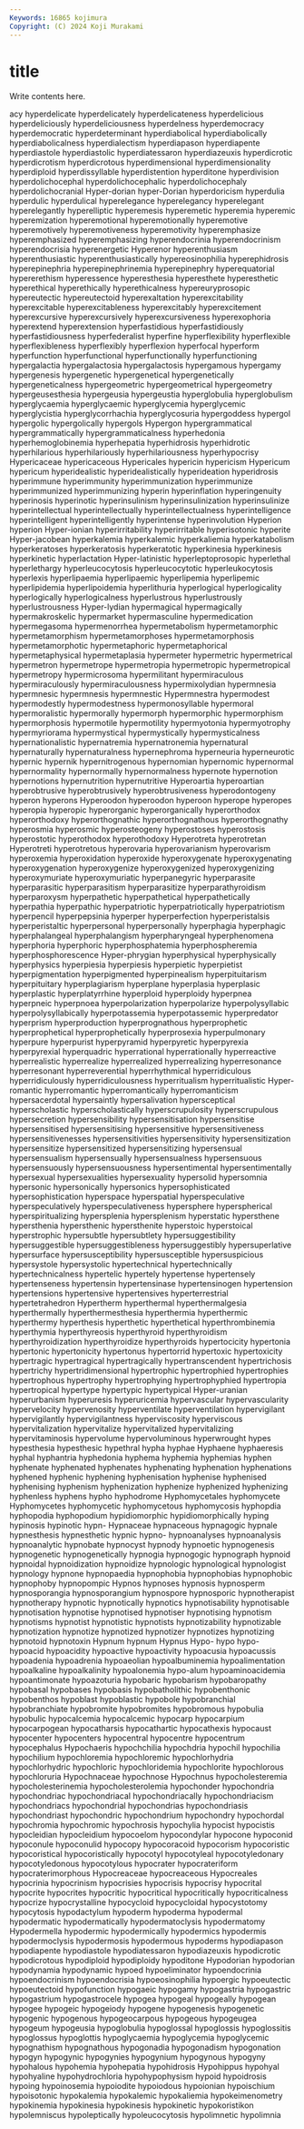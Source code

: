 ```yaml
---
Keywords: 16865 kojimura
Copyright: (C) 2024 Koji Murakami
---
```


# title

Write contents here.



acy hyperdelicate hyperdelicately hyperdelicateness hyperdelicious hyperdeliciously hyperdeliciousness hyperdelness hyperdemocracy hyperdemocratic
hyperdeterminant hyperdiabolical hyperdiabolically hyperdiabolicalness hyperdialectism hyperdiapason hyperdiapente hyperdiastole hyperdiastolic hyperdiatessaron
hyperdiazeuxis hyperdicrotic hyperdicrotism hyperdicrotous hyperdimensional hyperdimensionality hyperdiploid hyperdissyllable hyperdistention hyperditone
hyperdivision hyperdolichocephal hyperdolichocephalic hyperdolichocephaly hyperdolichocranial Hyper-dorian hyper-Dorian hyperdoricism hyperdulia hyperdulic
hyperdulical hyperelegance hyperelegancy hyperelegant hyperelegantly hyperelliptic hyperemesis hyperemetic hyperemia hyperemic
hyperemization hyperemotional hyperemotionally hyperemotive hyperemotively hyperemotiveness hyperemotivity hyperemphasize hyperemphasized hyperemphasizing
hyperendocrinia hyperendocrinism hyperendocrisia hyperenergetic Hyperenor hyperenthusiasm hyperenthusiastic hyperenthusiastically hypereosinophilia hyperephidrosis
hyperepinephria hyperepinephrinemia hyperepinephry hyperequatorial hypererethism hyperessence hyperesthesia hyperesthete hyperesthetic hyperethical
hyperethically hyperethicalness hypereuryprosopic hypereutectic hypereutectoid hyperexaltation hyperexcitability hyperexcitable hyperexcitableness hyperexcitably
hyperexcitement hyperexcursive hyperexcursively hyperexcursiveness hyperexophoria hyperextend hyperextension hyperfastidious hyperfastidiously hyperfastidiousness
hyperfederalist hyperfine hyperflexibility hyperflexible hyperflexibleness hyperflexibly hyperflexion hyperfocal hyperform hyperfunction
hyperfunctional hyperfunctionally hyperfunctioning hypergalactia hypergalactosia hypergalactosis hypergamous hypergamy hypergenesis hypergenetic
hypergenetical hypergenetically hypergeneticalness hypergeometric hypergeometrical hypergeometry hypergeusesthesia hypergeusia hypergeustia hyperglobulia
hyperglobulism hyperglycaemia hyperglycaemic hyperglycemia hyperglycemic hyperglycistia hyperglycorrhachia hyperglycosuria hypergoddess hypergol
hypergolic hypergolically hypergols Hypergon hypergrammatical hypergrammatically hypergrammaticalness hyperhedonia hyperhemoglobinemia hyperhepatia
hyperhidrosis hyperhidrotic hyperhilarious hyperhilariously hyperhilariousness hyperhypocrisy Hypericaceae hypericaceous Hypericales hypericin
hypericism Hypericum hypericum hyperidealistic hyperidealistically hyperideation hyperidrosis hyperimmune hyperimmunity hyperimmunization
hyperimmunize hyperimmunized hyperimmunizing hyperin hyperinflation hyperingenuity hyperinosis hyperinotic hyperinsulinism hyperinsulinization
hyperinsulinize hyperintellectual hyperintellectually hyperintellectualness hyperintelligence hyperintelligent hyperintelligently hyperintense hyperinvolution Hyperion
hyperion Hyper-ionian hyperirritability hyperirritable hyperisotonic hyperite Hyper-jacobean hyperkalemia hyperkalemic hyperkaliemia
hyperkatabolism hyperkeratoses hyperkeratosis hyperkeratotic hyperkinesia hyperkinesis hyperkinetic hyperlactation Hyper-latinistic hyperleptoprosopic
hyperlethal hyperlethargy hyperleucocytosis hyperleucocytotic hyperleukocytosis hyperlexis hyperlipaemia hyperlipaemic hyperlipemia hyperlipemic
hyperlipidemia hyperlipoidemia hyperlithuria hyperlogical hyperlogicality hyperlogically hyperlogicalness hyperlustrous hyperlustrously hyperlustrousness
Hyper-lydian hypermagical hypermagically hypermakroskelic hypermarket hypermasculine hypermedication hypermegasoma hypermenorrhea hypermetabolism
hypermetamorphic hypermetamorphism hypermetamorphoses hypermetamorphosis hypermetamorphotic hypermetaphoric hypermetaphorical hypermetaphysical hypermetaplasia hypermeter
hypermetric hypermetrical hypermetron hypermetrope hypermetropia hypermetropic hypermetropical hypermetropy hypermicrosoma hypermilitant
hypermiraculous hypermiraculously hypermiraculousness hypermixolydian hypermnesia hypermnesic hypermnesis hypermnestic Hypermnestra hypermodest
hypermodestly hypermodestness hypermonosyllable hypermoral hypermoralistic hypermorally hypermorph hypermorphic hypermorphism hypermorphosis
hypermotile hypermotility hypermyotonia hypermyotrophy hypermyriorama hypermystical hypermystically hypermysticalness hypernationalistic hypernatremia
hypernatronemia hypernatural hypernaturally hypernaturalness hypernephroma hyperneuria hyperneurotic hypernic hypernik hypernitrogenous
hypernomian hypernomic hypernormal hypernormality hypernormally hypernormalness hypernote hypernotion hypernotions hypernutrition
hypernutritive Hyperoartia hyperoartian hyperobtrusive hyperobtrusively hyperobtrusiveness hyperodontogeny hyperon hyperons Hyperoodon
hyperoodon hyperoon hyperope hyperopes hyperopia hyperopic hyperorganic hyperorganically hyperorthodox hyperorthodoxy
hyperorthognathic hyperorthognathous hyperorthognathy hyperosmia hyperosmic hyperosteogeny hyperostoses hyperostosis hyperostotic hyperothodox
hyperothodoxy Hyperotreta hyperotretan Hyperotreti hyperotretous hyperovaria hyperovarianism hyperovarism hyperoxemia hyperoxidation
hyperoxide hyperoxygenate hyperoxygenating hyperoxygenation hyperoxygenize hyperoxygenized hyperoxygenizing hyperoxymuriate hyperoxymuriatic hyperpanegyric
hyperparasite hyperparasitic hyperparasitism hyperparasitize hyperparathyroidism hyperparoxysm hyperpathetic hyperpathetical hyperpathetically hyperpathia
hyperpathic hyperpatriotic hyperpatriotically hyperpatriotism hyperpencil hyperpepsinia hyperper hyperperfection hyperperistalsis hyperperistaltic
hyperpersonal hyperpersonally hyperphagia hyperphagic hyperphalangeal hyperphalangism hyperpharyngeal hyperphenomena hyperphoria hyperphoric
hyperphosphatemia hyperphospheremia hyperphosphorescence Hyper-phrygian hyperphysical hyperphysically hyperphysics hyperpiesia hyperpiesis hyperpietic
hyperpietist hyperpigmentation hyperpigmented hyperpinealism hyperpituitarism hyperpituitary hyperplagiarism hyperplane hyperplasia hyperplasic
hyperplastic hyperplatyrrhine hyperploid hyperploidy hyperpnea hyperpneic hyperpnoea hyperpolarization hyperpolarize hyperpolysyllabic
hyperpolysyllabically hyperpotassemia hyperpotassemic hyperpredator hyperprism hyperproduction hyperprognathous hyperprophetic hyperprophetical hyperprophetically
hyperprosexia hyperpulmonary hyperpure hyperpurist hyperpyramid hyperpyretic hyperpyrexia hyperpyrexial hyperquadric hyperrational
hyperrationally hyperreactive hyperrealistic hyperrealize hyperrealized hyperrealizing hyperresonance hyperresonant hyperreverential hyperrhythmical
hyperridiculous hyperridiculously hyperridiculousness hyperritualism hyperritualistic Hyper-romantic hyperromantic hyperromantically hyperromanticism hypersacerdotal
hypersaintly hypersalivation hypersceptical hyperscholastic hyperscholastically hyperscrupulosity hyperscrupulous hypersecretion hypersensibility hypersensitisation
hypersensitise hypersensitised hypersensitising hypersensitive hypersensitiveness hypersensitivenesses hypersensitivities hypersensitivity hypersensitization hypersensitize
hypersensitized hypersensitizing hypersensual hypersensualism hypersensually hypersensualness hypersensuous hypersensuously hypersensuousness hypersentimental
hypersentimentally hypersexual hypersexualities hypersexuality hypersolid hypersomnia hypersonic hypersonically hypersonics hypersophisticated
hypersophistication hyperspace hyperspatial hyperspeculative hyperspeculatively hyperspeculativeness hypersphere hyperspherical hyperspiritualizing hypersplenia
hypersplenism hyperstatic hypersthene hypersthenia hypersthenic hypersthenite hyperstoic hyperstoical hyperstrophic hypersubtle
hypersubtlety hypersuggestibility hypersuggestible hypersuggestibleness hypersuggestibly hypersuperlative hypersurface hypersusceptibility hypersusceptible hypersuspicious
hypersystole hypersystolic hypertechnical hypertechnically hypertechnicalness hypertelic hypertely hypertense hypertensely hypertenseness
hypertensin hypertensinase hypertensinogen hypertension hypertensions hypertensive hypertensives hyperterrestrial hypertetrahedron Hypertherm
hyperthermal hyperthermalgesia hyperthermally hyperthermesthesia hyperthermia hyperthermic hyperthermy hyperthesis hyperthetic hyperthetical
hyperthrombinemia hyperthymia hyperthyreosis hyperthyroid hyperthyroidism hyperthyroidization hyperthyroidize hyperthyroids hypertocicity hypertonia
hypertonic hypertonicity hypertonus hypertorrid hypertoxic hypertoxicity hypertragic hypertragical hypertragically hypertranscendent
hypertrichosis hypertrichy hypertridimensional hypertrophic hypertrophied hypertrophies hypertrophous hypertrophy hypertrophying hypertrophyphied
hypertropia hypertropical hypertype hypertypic hypertypical Hyper-uranian hyperurbanism hyperuresis hyperuricemia hypervascular
hypervascularity hypervelocity hypervenosity hyperventilate hyperventilation hypervigilant hypervigilantly hypervigilantness hyperviscosity hyperviscous
hypervitalization hypervitalize hypervitalized hypervitalizing hypervitaminosis hypervolume hypervoluminous hyperwrought hypes hypesthesia
hypesthesic hypethral hypha hyphae Hyphaene hyphaeresis hyphal hyphantria hyphedonia hyphema
hyphemia hyphemias hyphen hyphenate hyphenated hyphenates hyphenating hyphenation hyphenations hyphened
hyphenic hyphening hyphenisation hyphenise hyphenised hyphenising hyphenism hyphenization hyphenize hyphenized
hyphenizing hyphenless hyphens hypho hyphodrome Hyphomycetales hyphomycete Hyphomycetes hyphomycetic hyphomycetous
hyphomycosis hyphopdia hyphopodia hyphopodium hypidiomorphic hypidiomorphically hyping hypinosis hypinotic hypn-
Hypnaceae hypnaceous hypnagogic hypnale hypnesthesis hypnesthetic hypnic hypno- hypnoanalyses hypnoanalysis
hypnoanalytic hypnobate hypnocyst hypnody hypnoetic hypnogenesis hypnogenetic hypnogenetically hypnogia hypnogogic
hypnograph hypnoid hypnoidal hypnoidization hypnoidize hypnologic hypnological hypnologist hypnology hypnone
hypnopaedia hypnophobia hypnophobias hypnophobic hypnophoby hypnopompic Hypnos hypnoses hypnosis hypnosperm
hypnosporangia hypnosporangium hypnospore hypnosporic hypnotherapist hypnotherapy hypnotic hypnotically hypnotics hypnotisability
hypnotisable hypnotisation hypnotise hypnotised hypnotiser hypnotising hypnotism hypnotisms hypnotist hypnotistic
hypnotists hypnotizability hypnotizable hypnotization hypnotize hypnotized hypnotizer hypnotizes hypnotizing hypnotoid
hypnotoxin Hypnum hypnum Hypnus Hypo- hypo hypo- hypoacid hypoacidity hypoactive
hypoactivity hypoacusia hypoacussis hypoadenia hypoadrenia hypoaeolian hypoalbuminemia hypoalimentation hypoalkaline hypoalkalinity
hypoalonemia hypo-alum hypoaminoacidemia hypoantimonate hypoazoturia hypobaric hypobarism hypobaropathy hypobasal hypobases
hypobasis hypobatholithic hypobenthonic hypobenthos hypoblast hypoblastic hypobole hypobranchial hypobranchiate hypobromite
hypobromites hypobromous hypobulia hypobulic hypocalcemia hypocalcemic hypocarp hypocarpium hypocarpogean hypocatharsis
hypocathartic hypocathexis hypocaust hypocenter hypocenters hypocentral hypocentre hypocentrum hypocephalus Hypochaeris
hypochchilia hypochdria hypochil hypochilia hypochilium hypochloremia hypochloremic hypochlorhydria hypochlorhydric hypochloric
hypochloridemia hypochlorite hypochlorous hypochloruria Hypochnaceae hypochnose Hypochnus hypocholesteremia hypocholesterinemia hypocholesterolemia
hypochonder hypochondria hypochondriac hypochondriacal hypochondriacally hypochondriacism hypochondriacs hypochondrial hypochondrias hypochondriasis
hypochondriast hypochondric hypochondrium hypochondry hypochordal hypochromia hypochromic hypochrosis hypochylia hypocist
hypocistis hypocleidian hypocleidium hypocoelom hypocondylar hypocone hypoconid hypoconule hypoconulid hypocopy
hypocoracoid hypocorism hypocoristic hypocoristical hypocoristically hypocotyl hypocotyleal hypocotyledonary hypocotyledonous hypocotylous
hypocrater hypocrateriform hypocraterimorphous Hypocreaceae hypocreaceous Hypocreales hypocrinia hypocrinism hypocrisies hypocrisis
hypocrisy hypocrital hypocrite hypocrites hypocritic hypocritical hypocritically hypocriticalness hypocrize hypocrystalline
hypocycloid hypocycloidal hypocystotomy hypocytosis hypodactylum hypoderm hypoderma hypodermal hypodermatic hypodermatically
hypodermatoclysis hypodermatomy Hypodermella hypodermic hypodermically hypodermics hypodermis hypodermoclysis hypodermosis hypodermous
hypoderms hypodiapason hypodiapente hypodiastole hypodiatessaron hypodiazeuxis hypodicrotic hypodicrotous hypodiploid hypodiploidy
hypoditone Hypodorian hypodorian hypodynamia hypodynamic hypoed hypoeliminator hypoendocrinia hypoendocrinism hypoendocrisia
hypoeosinophilia hypoergic hypoeutectic hypoeutectoid hypofunction hypogaeic hypogamy hypogastria hypogastric hypogastrium
hypogastrocele hypogea hypogeal hypogeally hypogean hypogee hypogeic hypogeiody hypogene hypogenesis
hypogenetic hypogenic hypogenous hypogeocarpous hypogeous hypogeugea hypogeum hypogeusia hypoglobulia hypoglossal
hypoglossis hypoglossitis hypoglossus hypoglottis hypoglycaemia hypoglycemia hypoglycemic hypognathism hypognathous hypogonadia
hypogonadism hypogonation hypogyn hypogynic hypogynies hypogynium hypogynous hypogyny hypohalous hypohemia
hypohepatia hypohidrosis Hypohippus hypohyal hypohyaline hypohydrochloria hypohypophysism hypoid hypoidrosis hypoing
hypoinosemia hypoiodite hypoiodous hypoionian hypoischium hypoisotonic hypokalemia hypokalemic hypokaliemia hypokeimenometry
hypokinemia hypokinesia hypokinesis hypokinetic hypokoristikon hypolemniscus hypoleptically hypoleucocytosis hypolimnetic hypolimnia
